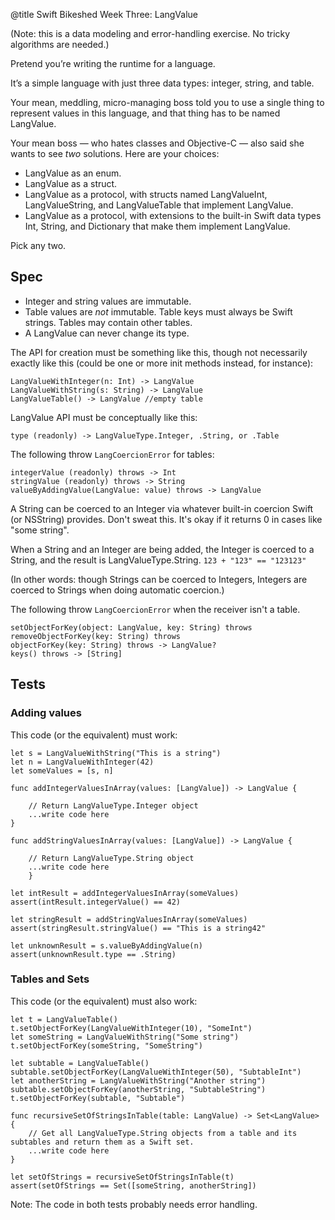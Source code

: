@title Swift Bikeshed Week Three: LangValue

(Note: this is a data modeling and error-handling exercise. No tricky algorithms are needed.)

Pretend you’re writing the runtime for a language.

It’s a simple language with just three data types: integer, string, and table.

Your mean, meddling, micro-managing boss told you to use a single thing to represent values in this language, and that thing has to be named LangValue.

Your mean boss — who hates classes and Objective-C — also said she wants to see *two* solutions. Here are your choices:

* LangValue as an enum.
* LangValue as a struct.
* LangValue as a protocol, with structs named LangValueInt, LangValueString, and LangValueTable that implement LangValue.
* LangValue as a protocol, with extensions to the built-in Swift data types Int, String, and Dictionary that make them implement LangValue.

Pick any two.

## Spec

- Integer and string values are immutable.
- Table values are *not* immutable. Table keys must always be Swift strings. Tables may contain other tables.
- A LangValue can never change its type.

The API for creation must be something like this, though not necessarily exactly like this (could be one or more init methods instead, for instance):

	LangValueWithInteger(n: Int) -> LangValue
	LangValueWithString(s: String) -> LangValue
	LangValueTable() -> LangValue //empty table

LangValue API must be conceptually like this:

	type (readonly) -> LangValueType.Integer, .String, or .Table

The following throw `LangCoercionError` for tables:

	integerValue (readonly) throws -> Int
	stringValue (readonly) throws -> String
	valueByAddingValue(LangValue: value) throws -> LangValue

A String can be coerced to an Integer via whatever built-in coercion Swift (or NSString) provides. Don't sweat this. It's okay if it returns 0 in cases like "some string".

When a String and an Integer are being added, the Integer is coerced to a String, and the result is LangValueType.String. `123 + "123" == "123123"`

(In other words: though Strings can be coerced to Integers, Integers are coerced to Strings when doing automatic coercion.)

The following throw `LangCoercionError` when the receiver isn't a table.

	setObjectForKey(object: LangValue, key: String) throws
	removeObjectForKey(key: String) throws
	objectForKey(key: String) throws -> LangValue?
	keys() throws -> [String]

## Tests

### Adding values

This code (or the equivalent) must work:

	let s = LangValueWithString("This is a string")
	let n = LangValueWithInteger(42)
	let someValues = [s, n]

	func addIntegerValuesInArray(values: [LangValue]) -> LangValue {

		// Return LangValueType.Integer object
		...write code here
	}

	func addStringValuesInArray(values: [LangValue]) -> LangValue {

		// Return LangValueType.String object
		...write code here
		}
	
	let intResult = addIntegerValuesInArray(someValues)
	assert(intResult.integerValue() == 42)

	let stringResult = addStringValuesInArray(someValues)
	assert(stringResult.stringValue() == "This is a string42"

	let unknownResult = s.valueByAddingValue(n)
	assert(unknownResult.type == .String)

### Tables and Sets

This code (or the equivalent) must also work:

	let t = LangValueTable()
	t.setObjectForKey(LangValueWithInteger(10), "SomeInt")
	let someString = LangValueWithString("Some string")
	t.setObjectForKey(someString, "SomeString")

	let subtable = LangValueTable()
	subtable.setObjectForKey(LangValueWithInteger(50), "SubtableInt")
	let anotherString = LangValueWithString("Another string")
	subtable.setObjectForKey(anotherString, "SubtableString")
	t.setObjectForKey(subtable, "Subtable")

	func recursiveSetOfStringsInTable(table: LangValue) -> Set<LangValue> {
		// Get all LangValueType.String objects from a table and its subtables and return them as a Swift set.
		...write code here
	}

	let setOfStrings = recursiveSetOfStringsInTable(t)
	assert(setOfStrings == Set([someString, anotherString])

Note: The code in both tests probably needs error handling.